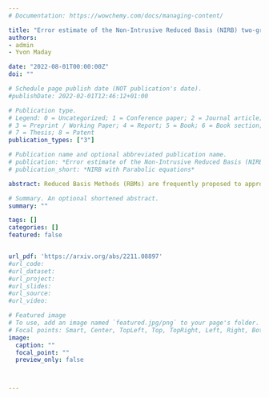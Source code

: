 ```yaml
---
# Documentation: https://wowchemy.com/docs/managing-content/

title: "Error estimate of the Non-Intrusive Reduced Basis (NIRB) two-grid method with parabolic equations (preprint)"
authors:
- admin
- Yvon Maday

date: "2022-08-01T00:00:00Z"
doi: ""

# Schedule page publish date (NOT publication's date).
#publishDate: 2022-02-01T12:46:12+01:00

# Publication type.
# Legend: 0 = Uncategorized; 1 = Conference paper; 2 = Journal article;
# 3 = Preprint / Working Paper; 4 = Report; 5 = Book; 6 = Book section;
# 7 = Thesis; 8 = Patent
publication_types: ["3"]

# Publication name and optional abbreviated publication name.
# publication: *Error estimate of the Non-Intrusive Reduced Basis (NIRB) two-grid method with parabolic equations*
# publication_short: *NIRB with Parabolic equations*

abstract: Reduced Basis Methods (RBMs) are frequently proposed to approximate parametric problem solutions. They can be used to calculate solutions for a large number of parameter values (e.g. for parameter fitting) as well as to approximate a solution for a new parameter value (e.g. real time approximation with a very high accuracy). They intend to reduce the computational costs of High Fidelity (HF) codes. We will focus on the Non-Intrusive Reduced Basis (NIRB) two-grid method. Its main advantage is that it uses the HF code exclusively as a "black-box," as opposed to other so-called intrusive methods that require code modification. This is very convenient when the HF code is a commercial one that has been purchased, as is frequently the case in the industry. The effectiveness of this method relies on its decomposition into two stages, one offline (classical in most RBMs as presented above) and one online. The offline part is time-consuming but it is only performed once. On the contrary, the specificity of this NIRB approach is that, during the online part, it solves the parametric problem on a coarse mesh only and then improves its precision. As a result, it is significantly less expensive than a HF evaluation. This method has been originally developed for elliptic equations with finite elements and has since been extended to finite volume. In this paper, we extend the NIRB two-grid method to parabolic equations. We recover optimal estimates in L∞(0,T;H1(Ω)) using as a model problem, the heat equation. Then, we present numerical results on the heat equation and on the Brusselator problem.

# Summary. An optional shortened abstract.
summary: ""

tags: []
categories: []
featured: false


url_pdf: 'https://arxiv.org/abs/2211.08897'
#url_code:
#url_dataset:
#url_project:
#url_slides:
#url_source:
#url_video:

# Featured image
# To use, add an image named `featured.jpg/png` to your page's folder. 
# Focal points: Smart, Center, TopLeft, Top, TopRight, Left, Right, BottomLeft, Bottom, BottomRight.
image:
  caption: ""
  focal_point: ""
  preview_only: false



---
```

